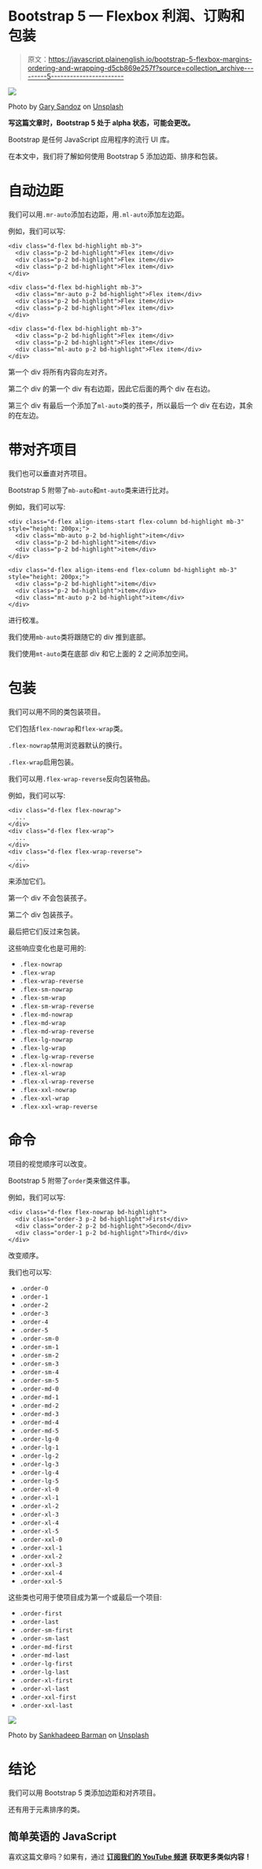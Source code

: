# Bootstrap 5 — Flexbox 利润、订购和包装

> 原文：<https://javascript.plainenglish.io/bootstrap-5-flexbox-margins-ordering-and-wrapping-d5cb869e257f?source=collection_archive---------5----------------------->

![](img/05c01f7a2f32eb25c6dec98fc64b3ea1.png)

Photo by [Gary Sandoz](https://unsplash.com/@gala_san?utm_source=medium&utm_medium=referral) on [Unsplash](https://unsplash.com?utm_source=medium&utm_medium=referral)

**写这篇文章时，Bootstrap 5 处于 alpha 状态，可能会更改。**

Bootstrap 是任何 JavaScript 应用程序的流行 UI 库。

在本文中，我们将了解如何使用 Bootstrap 5 添加边距、排序和包装。

# 自动边距

我们可以用`.mr-auto`添加右边距，用`.ml-auto`添加左边距。

例如，我们可以写:

```
<div class="d-flex bd-highlight mb-3">
  <div class="p-2 bd-highlight">Flex item</div>
  <div class="p-2 bd-highlight">Flex item</div>
  <div class="p-2 bd-highlight">Flex item</div>
</div>

<div class="d-flex bd-highlight mb-3">
  <div class="mr-auto p-2 bd-highlight">Flex item</div>
  <div class="p-2 bd-highlight">Flex item</div>
  <div class="p-2 bd-highlight">Flex item</div>
</div>

<div class="d-flex bd-highlight mb-3">
  <div class="p-2 bd-highlight">Flex item</div>
  <div class="p-2 bd-highlight">Flex item</div>
  <div class="ml-auto p-2 bd-highlight">Flex item</div>
</div>
```

第一个 div 将所有内容向左对齐。

第二个 div 的第一个 div 有右边距，因此它后面的两个 div 在右边。

第三个 div 有最后一个添加了`ml-auto`类的孩子，所以最后一个 div 在右边，其余的在左边。

# 带对齐项目

我们也可以垂直对齐项目。

Bootstrap 5 附带了`mb-auto`和`mt-auto`类来进行比对。

例如，我们可以写:

```
<div class="d-flex align-items-start flex-column bd-highlight mb-3" style="height: 200px;">
  <div class="mb-auto p-2 bd-highlight">item</div>
  <div class="p-2 bd-highlight">item</div>
  <div class="p-2 bd-highlight">item</div>
</div>

<div class="d-flex align-items-end flex-column bd-highlight mb-3" style="height: 200px;">
  <div class="p-2 bd-highlight">item</div>
  <div class="p-2 bd-highlight">item</div>
  <div class="mt-auto p-2 bd-highlight">item</div>
</div>
```

进行校准。

我们使用`mb-auto`类将跟随它的 div 推到底部。

我们使用`mt-auto`类在底部 div 和它上面的 2 之间添加空间。

# 包装

我们可以用不同的类包装项目。

它们包括`flex-nowrap`和`flex-wrap`类。

`.flex-nowrap`禁用浏览器默认的换行。

`.flex-wrap`启用包装。

我们可以用`.flex-wrap-reverse`反向包装物品。

例如，我们可以写:

```
<div class="d-flex flex-nowrap">
  ...
</div>
<div class="d-flex flex-wrap">
  ...
</div>
<div class="d-flex flex-wrap-reverse">
  ...
</div>
```

来添加它们。

第一个 div 不会包装孩子。

第二个 div 包装孩子。

最后把它们反过来包装。

这些响应变化也是可用的:

*   `.flex-nowrap`
*   `.flex-wrap`
*   `.flex-wrap-reverse`
*   `.flex-sm-nowrap`
*   `.flex-sm-wrap`
*   `.flex-sm-wrap-reverse`
*   `.flex-md-nowrap`
*   `.flex-md-wrap`
*   `.flex-md-wrap-reverse`
*   `.flex-lg-nowrap`
*   `.flex-lg-wrap`
*   `.flex-lg-wrap-reverse`
*   `.flex-xl-nowrap`
*   `.flex-xl-wrap`
*   `.flex-xl-wrap-reverse`
*   `.flex-xxl-nowrap`
*   `.flex-xxl-wrap`
*   `.flex-xxl-wrap-reverse`

# 命令

项目的视觉顺序可以改变。

Bootstrap 5 附带了`order`类来做这件事。

例如，我们可以写:

```
<div class="d-flex flex-nowrap bd-highlight">
  <div class="order-3 p-2 bd-highlight">First</div>
  <div class="order-2 p-2 bd-highlight">Second</div>
  <div class="order-1 p-2 bd-highlight">Third</div>
</div>
```

改变顺序。

我们也可以写:

*   `.order-0`
*   `.order-1`
*   `.order-2`
*   `.order-3`
*   `.order-4`
*   `.order-5`
*   `.order-sm-0`
*   `.order-sm-1`
*   `.order-sm-2`
*   `.order-sm-3`
*   `.order-sm-4`
*   `.order-sm-5`
*   `.order-md-0`
*   `.order-md-1`
*   `.order-md-2`
*   `.order-md-3`
*   `.order-md-4`
*   `.order-md-5`
*   `.order-lg-0`
*   `.order-lg-1`
*   `.order-lg-2`
*   `.order-lg-3`
*   `.order-lg-4`
*   `.order-lg-5`
*   `.order-xl-0`
*   `.order-xl-1`
*   `.order-xl-2`
*   `.order-xl-3`
*   `.order-xl-4`
*   `.order-xl-5`
*   `.order-xxl-0`
*   `.order-xxl-1`
*   `.order-xxl-2`
*   `.order-xxl-3`
*   `.order-xxl-4`
*   `.order-xxl-5`

这些类也可用于使项目成为第一个或最后一个项目:

*   `.order-first`
*   `.order-last`
*   `.order-sm-first`
*   `.order-sm-last`
*   `.order-md-first`
*   `.order-md-last`
*   `.order-lg-first`
*   `.order-lg-last`
*   `.order-xl-first`
*   `.order-xl-last`
*   `.order-xxl-first`
*   `.order-xxl-last`

![](img/885ea35273a30f8a17e5c2e0e97b115a.png)

Photo by [Sankhadeep Barman](https://unsplash.com/@sankhadeep_5300?utm_source=medium&utm_medium=referral) on [Unsplash](https://unsplash.com?utm_source=medium&utm_medium=referral)

# 结论

我们可以用 Bootstrap 5 类添加边距和对齐项目。

还有用于元素排序的类。

## 简单英语的 JavaScript

喜欢这篇文章吗？如果有，通过 [**订阅我们的 YouTube 频道**](https://www.youtube.com/channel/UCtipWUghju290NWcn8jhyAw) **获取更多类似内容！**